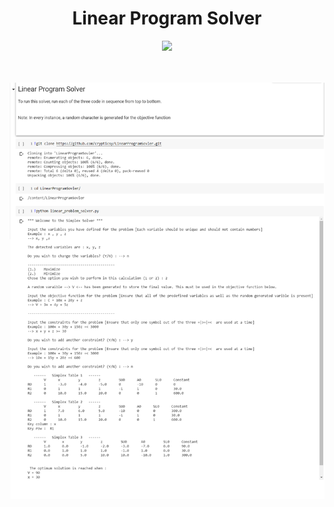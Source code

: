 <div align=center>

# Linear Program Solver


<div align=center>
  <a href="https://colab.research.google.com/drive/11F6vkpsA-m2mmc2Cf18uf7K6YjoZuNNB?usp=sharing">
    <img src="https://img.shields.io/badge/Google%20Colab%20-Run%20the%20program%20here-f29d41?style=for-the-badge">
  </a>
</div>

</div>

</br>
</br>


![](./colab.png)
